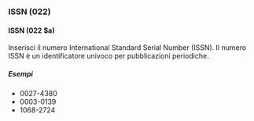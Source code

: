 ### ISSN (022)

#### ISSN (022 $a)
Inserisci il numero International Standard Serial Number (ISSN). Il numero ISSN è un identificatore univoco per pubblicazioni periodiche.  

##### Esempi  
- 0027-4380  
- 0003-0139  
- 1068-2724 
